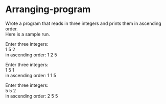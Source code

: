 # Arranging-program
Wrote a program that reads in three integers and prints them in ascending order.
<br>
Here is a sample run.<br>

Enter three integers:<br>
1 5 2<br>
in ascending order: 1 2 5<br>

Enter three integers:<br>
1 5 1<br>
in ascending order: 1 1 5<br>

Enter three integers:<br>
5 5 2<br>
in ascending order: 2 5 5<br>
